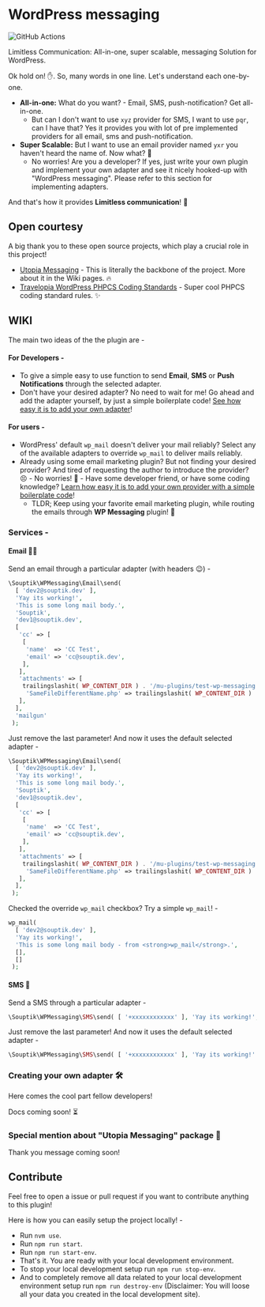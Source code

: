 # WordPress messaging

![GitHub Actions](https://github.com/Souptik2001/wp-messaging/workflows/Coding%20Standards%20and%20Static%20Analysis/badge.svg)

Limitless Communication: All-in-one, super scalable, messaging Solution for WordPress.

Ok hold on! ✋. So, many words in one line.
Let's understand each one-by-one.

- **All-in-one:** What do you want? - Email, SMS, push-notification? Get all-in-one.
  - But can I don't want to use `xyz` provider for SMS, I want to use `pqr`, can I have that? Yes it provides you with lot of pre implemented providers for all email, sms and push-notification.
- **Super Scalable:** But I want to use an email provider named `yxr` you haven't heard the name of. Now what? 🧐
  - No worries! Are you a developer? If yes, just write your own plugin and implement your own adapter and see it nicely hooked-up with "WordPress messaging". Please refer to this section for implementing adapters.

And that's how it provides **Limitless communication**! 🚀

## Open courtesy

A big thank you to these open source projects, which play a crucial role in this project!

- [Utopia Messaging](https://github.com/utopia-php/messaging) - This is literally the backbone of the project. More about it in the Wiki pages. 🔥
- [Travelopia WordPress PHPCS Coding Standards](https://github.com/Travelopia/wordpress-coding-standards-phpcs) - Super cool PHPCS coding standard rules. ✨

## WIKI

The main two ideas of the the plugin are -

#### For Developers -

- To give a simple easy to use  function to send **Email**, **SMS** or **Push Notifications** through the selected adapter.
- Don't have your desired adapter? No need to wait for me! Go ahead and add the adapter yourself, by just a simple boilerplate code! [See how easy it is to add your own adapter](https://souptik.dev)!

#### For users -

- WordPress' default `wp_mail` doesn't deliver your mail reliably? Select any of the available adapters to override `wp_mail` to deliver mails reliably.
- Already using some email marketing plugin? But not finding your desired provider? And tired of requesting the author to introduce the provider? 😣 - No worries! 🎉 - Have some developer friend, or have some coding knowledge? [Learn how easy it is to add your own provider with a simple boilerplate code](https://souptik.dev)!
  - TLDR; Keep using your favorite email marketing plugin, while routing the emails through **WP Messaging** plugin! 🚀

### Services -

#### Email 📧📨

Send an email through a particular adapter (with headers 😉) -

```php
\Souptik\WPMessaging\Email\send(
  [ 'dev2@souptik.dev' ],
  'Yay its working!',
  'This is some long mail body.',
  'Souptik',
  'dev1@souptik.dev',
  [
   'cc' => [
    [
     'name'  => 'CC Test',
     'email' => 'cc@souptik.dev',
    ],
   ],
   'attachments' => [
    trailingslashit( WP_CONTENT_DIR ) . '/mu-plugins/test-wp-messaging.php',
     'SameFileDifferentName.php' => trailingslashit( WP_CONTENT_DIR ) . '/mu-plugins/test-wp-messaging.php',
   ],
  ],
  'mailgun'
 );
```

Just remove the last parameter! And now it uses the default selected adapter -

```php
\Souptik\WPMessaging\Email\send(
  [ 'dev2@souptik.dev' ],
  'Yay its working!',
  'This is some long mail body.',
  'Souptik',
  'dev1@souptik.dev',
  [
   'cc' => [
    [
     'name'  => 'CC Test',
     'email' => 'cc@souptik.dev',
    ],
   ],
   'attachments' => [
    trailingslashit( WP_CONTENT_DIR ) . '/mu-plugins/test-wp-messaging.php',
     'SameFileDifferentName.php' => trailingslashit( WP_CONTENT_DIR ) . '/mu-plugins/test-wp-messaging.php',
   ],
  ],
 );
```

Checked the override `wp_mail` checkbox? Try a simple `wp_mail`! -

```php
wp_mail(
  [ 'dev2@souptik.dev' ],
  'Yay its working!',
  'This is some long mail body - from <strong>wp_mail</strong>.',
  [],
  []
 );
```

#### SMS 📲

Send a SMS through a particular adapter -

```php
\Souptik\WPMessaging\SMS\send( [ '+xxxxxxxxxxxx' ], 'Yay its working!', 'twilio' );
```

Just remove the last parameter! And now it uses the default selected adapter -

```php
\Souptik\WPMessaging\SMS\send( [ '+xxxxxxxxxxxx' ], 'Yay its working!' );
```

### Creating your own adapter 🛠️

Here comes the cool part fellow developers!

Docs coming soon! ⏳

### Special mention about "Utopia Messaging" package 🙏

Thank you message coming soon!

## Contribute

Feel free to open a issue or pull request if you want to contribute anything to this plugin!

Here is how you can easily setup the project locally! -

- Run `nvm use`.
- Run `npm run start`.
- Run `npm run start-env`.
- That's it. You are ready with your local development environment.
- To stop your local development setup run `npm run stop-env`.
- And to completely remove all data related to your local development environment setup run `npm run destroy-env` (Disclaimer: You will loose all your data you created in the local development site).
